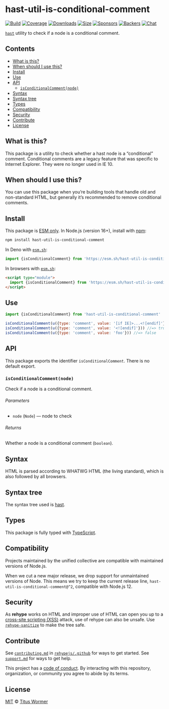 <!--This file is generated-->

# hast-util-is-conditional-comment

[![Build][build-badge]][build]
[![Coverage][coverage-badge]][coverage]
[![Downloads][downloads-badge]][downloads]
[![Size][size-badge]][size]
[![Sponsors][funding-sponsors-badge]][funding]
[![Backers][funding-backers-badge]][funding]
[![Chat][chat-badge]][chat]

[`hast`][hast] utility to check if a node is a conditional comment.

## Contents

*   [What is this?](#what-is-this)
*   [When should I use this?](#when-should-i-use-this)
*   [Install](#install)
*   [Use](#use)
*   [API](#api)
    *   [`isConditionalComment(node)`](#isconditionalcommentnode)
*   [Syntax](#syntax)
*   [Syntax tree](#syntax-tree)
*   [Types](#types)
*   [Compatibility](#compatibility)
*   [Security](#security)
*   [Contribute](#contribute)
*   [License](#license)

## What is this?

This package is a utility to check whether a hast node is a “conditional”
comment.
Conditional comments are a legacy feature that was specific to Internet
Explorer.
They were no longer used in IE 10.

## When should I use this?

You can use this package when you’re building tools that handle old and
non-standard HTML, but generally it’s recommended to remove conditional
comments.

## Install

This package is [ESM only][esm].
In Node.js (version 16+), install with [npm][]:

```sh
npm install hast-util-is-conditional-comment
```

In Deno with [`esm.sh`][esm-sh]:

```js
import {isConditionalComment} from 'https://esm.sh/hast-util-is-conditional-comment@2'
```

In browsers with [`esm.sh`][esm-sh]:

```html
<script type="module">
  import {isConditionalComment} from 'https://esm.sh/hast-util-is-conditional-comment@2?bundle'
</script>
```

## Use

```js
import {isConditionalComment} from 'hast-util-is-conditional-comment'

isConditionalComment(u({type: 'comment', value: '[if IE]>...<![endif]'})) //=> true
isConditionalComment(u({type: 'comment', value: '<![endif]'})) //=> true
isConditionalComment(u({type: 'comment', value: 'foo'})) //=> false
```

## API

This package exports the identifier
`isConditionalComment`.
There is no default export.

### `isConditionalComment(node)`

Check if a node is a conditional comment.

###### Parameters

*   `node` (`Node`) — node to check

###### Returns

Whether a node is a conditional comment (`boolean`).

## Syntax

HTML is parsed according to WHATWG HTML (the living standard), which is also
followed by all browsers.

## Syntax tree

The syntax tree used is [hast][].

## Types

This package is fully typed with [TypeScript][].

## Compatibility

Projects maintained by the unified collective are compatible with maintained
versions of Node.js.

When we cut a new major release, we drop support for unmaintained versions of
Node.
This means we try to keep the current release line,
`hast-util-is-conditional-comment@^2`,
compatible with Node.js 12.

## Security

As **rehype** works on HTML and improper use of HTML can open you up to a
[cross-site scripting (XSS)][xss] attack, use of rehype can also be unsafe.
Use [`rehype-sanitize`][rehype-sanitize] to make the tree safe.

## Contribute

See [`contributing.md`][contributing] in [`rehypejs/.github`][health] for ways
to get started.
See [`support.md`][support] for ways to get help.

This project has a [code of conduct][coc].
By interacting with this repository, organization, or community you agree to
abide by its terms.

## License

[MIT][license] © [Titus Wormer][author]

[author]: https://wooorm.com

[build]: https://github.com/rehypejs/rehype-minify/actions

[build-badge]: https://github.com/rehypejs/rehype-minify/workflows/main/badge.svg

[chat]: https://github.com/rehypejs/rehype/discussions

[chat-badge]: https://img.shields.io/badge/chat-discussions-success.svg

[coc]: https://github.com/rehypejs/.github/blob/main/code-of-conduct.md

[contributing]: https://github.com/rehypejs/.github/blob/main/contributing.md

[coverage]: https://codecov.io/github/rehypejs/rehype-minify

[coverage-badge]: https://img.shields.io/codecov/c/github/rehypejs/rehype-minify.svg

[downloads]: https://www.npmjs.com/package/hast-util-is-conditional-comment

[downloads-badge]: https://img.shields.io/npm/dm/hast-util-is-conditional-comment.svg

[esm]: https://gist.github.com/sindresorhus/a39789f98801d908bbc7ff3ecc99d99c

[esm-sh]: https://esm.sh

[funding]: https://opencollective.com/unified

[funding-backers-badge]: https://opencollective.com/unified/backers/badge.svg

[funding-sponsors-badge]: https://opencollective.com/unified/sponsors/badge.svg

[hast]: https://github.com/syntax-tree/hast

[health]: https://github.com/rehypejs/.github

[license]: https://github.com/rehypejs/rehype-minify/blob/main/license

[npm]: https://docs.npmjs.com/cli/install

[rehype-sanitize]: https://github.com/rehypejs/rehype-sanitize

[size]: https://bundlejs.com/?q=hast-util-is-conditional-comment

[size-badge]: https://img.shields.io/bundlejs/size/hast-util-is-conditional-comment

[support]: https://github.com/rehypejs/.github/blob/main/support.md

[typescript]: https://www.typescriptlang.org

[xss]: https://en.wikipedia.org/wiki/Cross-site_scripting
